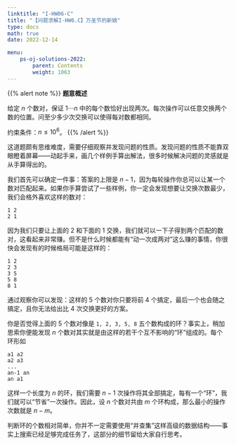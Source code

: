 ```yaml
---
linktitle: "I-HW06-C"
title: "【问题求解I-HW6.C】万圣节的新娘"
type: docs
math: true
date: 2022-12-14

menu:
    ps-oj-solutions-2022:
        parent: Contents
        weight: 1063
---
```


{{% alert note %}}
**题意概述**

给定 $n$ 个数对，保证 $1\cdots n$ 中的每个数恰好出现两次。每次操作可以任意交换两个数的位置。问至少多少次交换可以使得每对数都相同。

约束条件：$n\leq 10^6$。
{{% /alert %}}

这道题颇有思维难度，需要仔细观察并发现问题的性质。发现问题的性质不能靠双眼瞪着屏幕——动起手来，画几个样例手算出解法，很多时候解决问题的灵感就是从手算得出的。

我们首先可以确定一件事：答案的上限是 $n-1$，因为每轮操作你总可以让某一个数对匹配起来。如果你手算尝试了一些样例，你一定会发现想要让交换次数最少，我们会格外喜欢这样的数对：
```plaintext
1 2
2 1
```
因为我们只要让上面的 2 和下面的 1 交换，我们就可以一下子得到两个匹配的数对，这看起来非常赚。但不是什么时候都能有“动一次成两对”这么赚的事情，你很快会发现有的时候格局可能是这样的：
```plaintext
1 2
2 3
3 5
5 8
8 1
```
通过观察你可以发现：这样的 5 个数对你只要将前 4 个搞定，最后一个也会随之搞定，且你无法给出比 4 次交换更好的方案。

你是否觉得上面的 5 个数对像是 `1, 2, 3, 5, 8` 五个数构成的环？事实上，稍加思索你便能发现 $n$ 个数对其实就是由这样的若干个互不影响的“环”组成的。每个环形如
```plaintext
a1 a2
a2 a3
...
an-1 an
an a1
```
这样一个长度为 $n$ 的环，我们需要 $n-1$ 次操作将其全部搞定，每有一个“环”，我们就可以“节省”一次操作。因此，设 $n$ 个数对共由 $m$ 个环构成，那么最小的操作次数就是 $n-m$。

判断环的个数相对简单，你并不一定需要使用“并查集”这样高级的数据结构——事实上搜索已经足够完成任务了，这部分的细节留给大家自行思考。